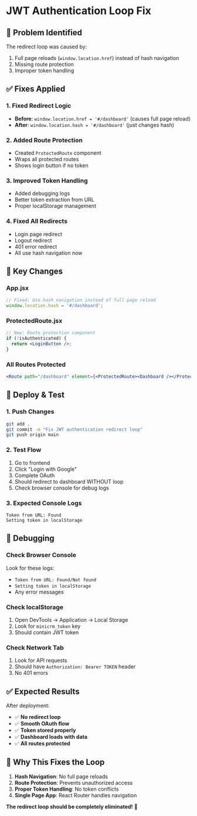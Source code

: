 # JWT Authentication Loop Fix

## 🚨 Problem Identified
The redirect loop was caused by:
1. Full page reloads (`window.location.href`) instead of hash navigation
2. Missing route protection
3. Improper token handling

## ✅ Fixes Applied

### 1. Fixed Redirect Logic
- **Before**: `window.location.href = '#/dashboard'` (causes full page reload)
- **After**: `window.location.hash = '#/dashboard'` (just changes hash)

### 2. Added Route Protection
- Created `ProtectedRoute` component
- Wraps all protected routes
- Shows login button if no token

### 3. Improved Token Handling
- Added debugging logs
- Better token extraction from URL
- Proper localStorage management

### 4. Fixed All Redirects
- Login page redirect
- Logout redirect
- 401 error redirect
- All use hash navigation now

## 🔧 Key Changes

### App.jsx
```jsx
// Fixed: Use hash navigation instead of full page reload
window.location.hash = '#/dashboard';
```

### ProtectedRoute.jsx
```jsx
// New: Route protection component
if (!isAuthenticated) {
  return <LoginButton />;
}
```

### All Routes Protected
```jsx
<Route path="/dashboard" element={<ProtectedRoute><Dashboard /></ProtectedRoute>} />
```

## 🚀 Deploy & Test

### 1. Push Changes
```bash
git add .
git commit -m "Fix JWT authentication redirect loop"
git push origin main
```

### 2. Test Flow
1. Go to frontend
2. Click "Login with Google"
3. Complete OAuth
4. Should redirect to dashboard WITHOUT loop
5. Check browser console for debug logs

### 3. Expected Console Logs
```
Token from URL: Found
Setting token in localStorage
```

## 🧪 Debugging

### Check Browser Console
Look for these logs:
- `Token from URL: Found/Not found`
- `Setting token in localStorage`
- Any error messages

### Check localStorage
1. Open DevTools → Application → Local Storage
2. Look for `minicrm_token` key
3. Should contain JWT token

### Check Network Tab
1. Look for API requests
2. Should have `Authorization: Bearer TOKEN` header
3. No 401 errors

## ✅ Expected Results

After deployment:
- ✅ **No redirect loop**
- ✅ **Smooth OAuth flow**
- ✅ **Token stored properly**
- ✅ **Dashboard loads with data**
- ✅ **All routes protected**

## 🎯 Why This Fixes the Loop

1. **Hash Navigation**: No full page reloads
2. **Route Protection**: Prevents unauthorized access
3. **Proper Token Handling**: No token conflicts
4. **Single Page App**: React Router handles navigation

**The redirect loop should be completely eliminated!** 🎉
